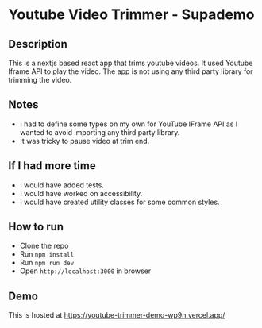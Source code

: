 # Youtube Video Trimmer - Supademo

## Description
This is a nextjs based react app that trims youtube videos. It used Youtube Iframe API to play the video.
The app is not using any third party library for trimming the video.

## Notes
* I had to define some types on my own for YouTube IFrame API as I wanted to avoid importing any third party library.
* It was tricky to pause video at trim end.

## If I had more time
* I would have added tests.
* I would have worked on accessibility.
* I would have created utility classes for some common styles.

## How to run
* Clone the repo
* Run `npm install`
* Run `npm run dev`
* Open `http://localhost:3000` in browser

## Demo
This is hosted at https://youtube-trimmer-demo-wp9n.vercel.app/

